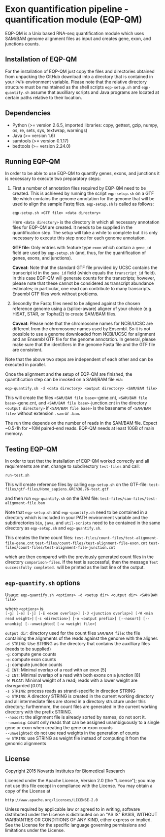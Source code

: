 # Exon quantification pipeline - quantification module (EQP-QM)
EQP-QM is a Unix based RNA-seq quantification module which uses SAM/BAM
genome alignment files as input and creates gene, exon, and junctions counts.


## Installation of EQP-QM

For the installation of EQP-QM just copy the files and directories
obtained from unpacking the GitHub download into a directory that is contained
in your `PATH` environment variable. Please note that the relative directory
structure must be maintained as the shell scripts `eqp-setup.sh` and
`eqp-quantify.sh` assume that auxilliary scripts and Java programs are
located at certain paths relative to their location.


## Dependencies
* Python (>= version 2.6.5, imported libraries: copy, gettext, gzip,
  numpy, os, re, sets, sys, textwrap, warnings)
* Java (>= version 1.6)
* samtools (>= version 0.1.17)
* bedtools (>= version 2.24.0)


## Running EQP-QM

In order to be able to use EQP-QM to quantify genes, exons, and junctions
it is necessary to execute two preparatory steps:

1. First a number of annotation files required by EQP-QM need to be
   created. This is achieved by running the script `eqp-setup.sh` on a GTF
   file which contains the genome annotation for the genome that will be
   used to align the sample Fastq files. `eqp-setup.sh` is called as
   follows:

   `eqp-setup.sh <GTF file> <data directory>`

   Here `<data directory>` is the directory in which all necessary
   annotation files for EQP-QM are created. It needs to be supplied in
   the quantification step. The setup will take a while to complete but it
   is only necessary to execute this step once for each genome
   annotation.

   **GTF file**:
   Only entries with feature type `exon` which contain a `gene_id` field
   are used by `eqp-setup.sh` (and, thus, for the quantification of genes,
   exons, and junctions).

   **Caveat**: Note that the standard GTF file provided by UCSC contains the
   transcript id in the `gene_id` field (which equals the
   `transcript_id` field). In this case EQP-QM will generate counts for
   the transcripts; however, please note that these cannot be considered
   as transcript abundance estimates; in particular, one read can contribute
   to many transcripts. Ensembl GTF files work without problems.

2. Secondly the Fastq files need to be aligned against the chosen
   reference genome using a (splice-aware) aligner of your choice (e.g.
   HiSAT, STAR, or Tophat2) to create SAM/BAM files.

   **Caveat**: Please note that the chromosome names for NCBI/UCSC are
   different from the chromosome names used by Ensembl. So it is not
   possible to use a genome downloaded from NCBI/UCSC for alignment and
   an Ensembl GTF file for the genome annotation. In general, please
   make sure that the identifiers in the genome Fasta file and the GTF
   file are consistent.

Note that the above two steps are independent of each other and can be
executed in parallel.

Once the alignment and the setup of EQP-QM are finished, the quantification
step can be invoked on a SAM/BAM file via:

`eqp-quantify.sh -d <data directory> <output directory> <SAM/BAM file>`

This will create the files `<SAM/BAM file base>`-gene.cnt,
`<SAM/BAM file base>`-gene.cnt, and `<SAM/BAM file base>`-junction.cnt in
the directory `<output directory>` if `<SAM/BAM file base>` is the basename
of `<SAM/BAM file>` without extension `.sam` or `.bam`.

The run time depends on the number of reads in the SAM/BAM file. Expect
~0.5-1h for ~10M paired-end reads. EQP-QM needs at least 10GB of main
memory.


## Testing EQP-QM

In order to test that the installation of EQP-QM worked correctly and all
requirements are met, change to subdirectory `test-files` and call:  

`run-test.sh`

This will create reference files by calling `eqp-setup.sh` on the GTF-file:
`test-files/gtf-files/Homo_sapiens.GRCh38.76-test.gtf`

and then run `eqp-quantify.sh` on the BAM file:
`test-files/sam-files/test-alignment-file.bam`

Note that `eqp-setup.sh` and `eqp-quantify.sh` need to be contained in a directory
which is included in your PATH environment variable and the subdirectories `bin`,
`java`, and `util-scripts` need to be contained in the same directory as `eqp-setup.sh`
and `eqp-quantify.sh`.

This creates the three count files:
`test-files/count-files/test-alignment-file-gene.cnt`
`test-files/count-files/test-alignment-file-exon.cnt`
`test-files/count-files/test-alignment-file-junction.cnt`

which are then compared with the previously generated count files in the directory
`comparison-files`. If the test is successful, then the message `Test successfully
completed.` will be printed as the last line of the output.


## `eqp-quantify.sh` options

Usage: `eqp-quantify.sh <options> -d <setup dir> <output dir> <SAM/BAM file>`

where `<options>` is  
`[-g] [-e] [-j] [-E <exon overlap>] [-J <junction overlap>] [-W <min read weight>]`
`[-s <direction>] [-o <output prefix>] [--nosort] [--unambig] [--unweighted]`
`[-w <weight file>]`

`output dir`: directory used for the count files
`SAM/BAM file`: the file containing the alignments of the
   reads against the genome with the aligner.  
`-d STRING`: Use STRING as the directory that contains the auxilliary
  files (needs to be supplied)  
`-g`: compute gene counts  
`-e`: compute exon counts  
`-j`: compute junction counts  
`-E INT`: Minimal overlap of a read with an exon [5]  
`-J INT`: Minimal overlap of a read with both exons on a junction [8]  
`-W FLOAT`: Minimal weight of a read; reads with a lower weight are
          disregarded [0.01]  
`-s STRING`: process reads as strand-specific in direction STRING  
`-o STRING`: A directory STRING is created in the current working directory
    and all intermediate files are stored in a directory structure under
    this directory; furthermore, the count files are generated in the current
    working directory with the prefix STRING.  
`--nosort`: the alignment file is already sorted by names; do not sort it.  
`--unambig`: count only reads that can be assigned unambiguously to a single gene
   or exon when creating the gene or exon counts  
`--unweighted`: do not use read weights in the generation of counts  
`-w STRING`: use STRING as weight file instead of computing it from the genomic
   alignments  


## License
Copyright 2015 Novartis Institutes for Biomedical Research

Licensed under the Apache License, Version 2.0 (the "License"); you may not use this file except in compliance with the License.
You may obtain a copy of the License at

`http://www.apache.org/licenses/LICENSE-2.0`

Unless required by applicable law or agreed to in writing, software distributed under the License is distributed
on an "AS IS" BASIS, WITHOUT WARRANTIES OR CONDITIONS OF ANY KIND, either express or implied. See the License for
the specific language governing permissions and limitations under the License.
